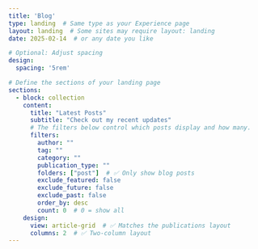 ```yaml
---
title: 'Blog'
type: landing  # Same type as your Experience page
layout: landing  # Some sites may require layout: landing
date: 2025-02-14  # or any date you like

# Optional: Adjust spacing
design:
  spacing: '5rem'

# Define the sections of your landing page
sections:
  - block: collection
    content:
      title: "Latest Posts"
      subtitle: "Check out my recent updates"
      # The filters below control which posts display and how many.
      filters:
        author: ""
        tag: ""
        category: ""
        publication_type: ""
        folders: ["post"]  # ✅ Only show blog posts
        exclude_featured: false
        exclude_future: false
        exclude_past: false
        order_by: desc
        count: 0  # 0 = show all
    design:
      view: article-grid  # ✅ Matches the publications layout
      columns: 2  # ✅ Two-column layout
---
```

